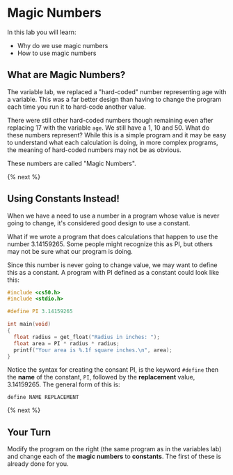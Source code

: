 # Magic Numbers

In this lab you will learn:

- Why do we use magic numbers
- How to use magic numbers

## What are Magic Numbers?

The variable lab, we replaced a "hard-coded" number representing age with a variable. This was a far better design than having to change the program each time you run it to hard-code another value.

There were still other hard-coded numbers though remaining even after replacing 17 with the variable `age`. We still have a 1, 10 and 50. What do these numbers represent? While this is a simple program and it may be easy to understand what each calculation is doing, in more complex programs, the meaning of hard-coded numbers may not be as obvious.

These numbers are called "Magic Numbers".

{% next %}

## Using Constants Instead!

When we have a need to use a number in a program whose value is never going to change, it's considered good design to use a constant. 

What if we wrote a program that does calculations that happen to use the number 3.14159265. Some people might recognize this as PI, but others may not be sure what our program is doing.

Since this number is never going to change value, we may want to define this as a constant. A program with PI defined as a constant could look like this:

```c
#include <cs50.h>
#include <stdio.h>

#define PI 3.14159265

int main(void)
{
  float radius = get_float("Radius in inches: ");
  float area = PI * radius * radius;
  printf("Your area is %.1f square inches.\n", area);
}
```

Notice the syntax for creating the consant PI, is the keyword `#define` then the **name** of the constant, `PI`, followed by the **replacement** value, 3.14159265. The general form of this is:

```
define NAME REPLACEMENT
```

{% next %}

## Your Turn

Modify the program on the right (the same program as in the variables lab) and change each of the **magic numbers** to **constants**. The first of these is already done for you.
